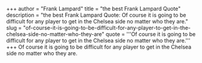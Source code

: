 +++
author = "Frank Lampard"
title = "the best Frank Lampard Quote"
description = "the best Frank Lampard Quote: Of course it is going to be difficult for any player to get in the Chelsea side no matter who they are."
slug = "of-course-it-is-going-to-be-difficult-for-any-player-to-get-in-the-chelsea-side-no-matter-who-they-are"
quote = '''Of course it is going to be difficult for any player to get in the Chelsea side no matter who they are.'''
+++
Of course it is going to be difficult for any player to get in the Chelsea side no matter who they are.
